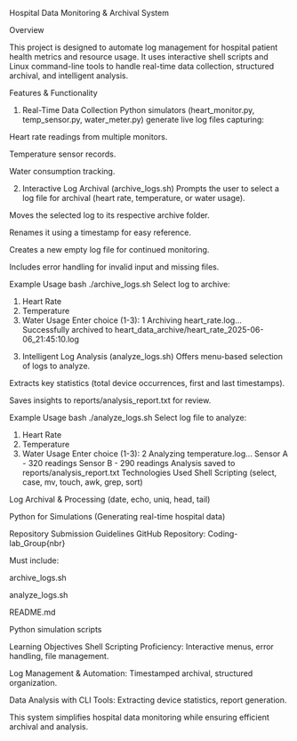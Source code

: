 Hospital Data Monitoring & Archival System

Overview

This project is designed to automate log management for hospital patient health metrics and resource usage. It uses interactive shell scripts and Linux command-line tools to handle real-time data collection, structured archival, and intelligent analysis.

Features & Functionality
1. Real-Time Data Collection
Python simulators (heart_monitor.py, temp_sensor.py, water_meter.py) generate live log files capturing:

Heart rate readings from multiple monitors.

Temperature sensor records.

Water consumption tracking.

2. Interactive Log Archival (archive_logs.sh)
Prompts the user to select a log file for archival (heart rate, temperature, or water usage).

Moves the selected log to its respective archive folder.

Renames it using a timestamp for easy reference.

Creates a new empty log file for continued monitoring.

Includes error handling for invalid input and missing files.

Example Usage
bash
./archive_logs.sh
Select log to archive:
1) Heart Rate
2) Temperature
3) Water Usage
Enter choice (1-3): 1
Archiving heart_rate.log...
Successfully archived to heart_data_archive/heart_rate_2025-06-06_21:45:10.log
3. Intelligent Log Analysis (analyze_logs.sh)
Offers menu-based selection of logs to analyze.

Extracts key statistics (total device occurrences, first and last timestamps).

Saves insights to reports/analysis_report.txt for review.

Example Usage
bash
./analyze_logs.sh
Select log file to analyze:
1) Heart Rate
2) Temperature
3) Water Usage
Enter choice (1-3): 2
Analyzing temperature.log...
Sensor A - 320 readings
Sensor B - 290 readings
Analysis saved to reports/analysis_report.txt
Technologies Used
Shell Scripting (select, case, mv, touch, awk, grep, sort)

Log Archival & Processing (date, echo, uniq, head, tail)

Python for Simulations (Generating real-time hospital data)

Repository Submission Guidelines
GitHub Repository: Coding-lab_Group{nbr}

Must include:

archive_logs.sh

analyze_logs.sh

README.md

Python simulation scripts

Learning Objectives
Shell Scripting Proficiency: Interactive menus, error handling, file management.

Log Management & Automation: Timestamped archival, structured organization.

Data Analysis with CLI Tools: Extracting device statistics, report generation.

This system simplifies hospital data monitoring while ensuring efficient archival and analysis.
